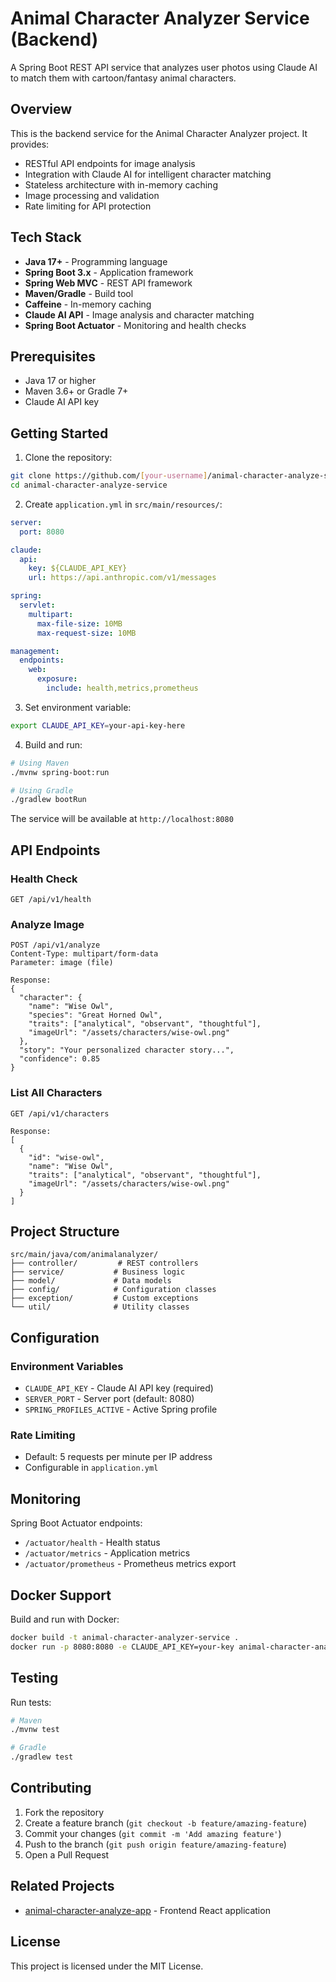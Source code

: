 # Animal Character Analyzer Service (Backend)

A Spring Boot REST API service that analyzes user photos using Claude AI to match them with cartoon/fantasy animal characters.

## Overview

This is the backend service for the Animal Character Analyzer project. It provides:
- RESTful API endpoints for image analysis
- Integration with Claude AI for intelligent character matching
- Stateless architecture with in-memory caching
- Image processing and validation
- Rate limiting for API protection

## Tech Stack

- **Java 17+** - Programming language
- **Spring Boot 3.x** - Application framework
- **Spring Web MVC** - REST API framework
- **Maven/Gradle** - Build tool
- **Caffeine** - In-memory caching
- **Claude AI API** - Image analysis and character matching
- **Spring Boot Actuator** - Monitoring and health checks

## Prerequisites

- Java 17 or higher
- Maven 3.6+ or Gradle 7+
- Claude AI API key

## Getting Started

1. Clone the repository:
```bash
git clone https://github.com/[your-username]/animal-character-analyze-service.git
cd animal-character-analyze-service
```

2. Create `application.yml` in `src/main/resources/`:
```yaml
server:
  port: 8080

claude:
  api:
    key: ${CLAUDE_API_KEY}
    url: https://api.anthropic.com/v1/messages

spring:
  servlet:
    multipart:
      max-file-size: 10MB
      max-request-size: 10MB

management:
  endpoints:
    web:
      exposure:
        include: health,metrics,prometheus
```

3. Set environment variable:
```bash
export CLAUDE_API_KEY=your-api-key-here
```

4. Build and run:
```bash
# Using Maven
./mvnw spring-boot:run

# Using Gradle
./gradlew bootRun
```

The service will be available at `http://localhost:8080`

## API Endpoints

### Health Check
```
GET /api/v1/health
```

### Analyze Image
```
POST /api/v1/analyze
Content-Type: multipart/form-data
Parameter: image (file)

Response:
{
  "character": {
    "name": "Wise Owl",
    "species": "Great Horned Owl",
    "traits": ["analytical", "observant", "thoughtful"],
    "imageUrl": "/assets/characters/wise-owl.png"
  },
  "story": "Your personalized character story...",
  "confidence": 0.85
}
```

### List All Characters
```
GET /api/v1/characters

Response:
[
  {
    "id": "wise-owl",
    "name": "Wise Owl",
    "traits": ["analytical", "observant", "thoughtful"],
    "imageUrl": "/assets/characters/wise-owl.png"
  }
]
```

## Project Structure

```
src/main/java/com/animalanalyzer/
├── controller/         # REST controllers
├── service/           # Business logic
├── model/             # Data models
├── config/            # Configuration classes
├── exception/         # Custom exceptions
└── util/              # Utility classes
```

## Configuration

### Environment Variables
- `CLAUDE_API_KEY` - Claude AI API key (required)
- `SERVER_PORT` - Server port (default: 8080)
- `SPRING_PROFILES_ACTIVE` - Active Spring profile

### Rate Limiting
- Default: 5 requests per minute per IP address
- Configurable in `application.yml`

## Monitoring

Spring Boot Actuator endpoints:
- `/actuator/health` - Health status
- `/actuator/metrics` - Application metrics
- `/actuator/prometheus` - Prometheus metrics export

## Docker Support

Build and run with Docker:
```bash
docker build -t animal-character-analyzer-service .
docker run -p 8080:8080 -e CLAUDE_API_KEY=your-key animal-character-analyzer-service
```

## Testing

Run tests:
```bash
# Maven
./mvnw test

# Gradle
./gradlew test
```

## Contributing

1. Fork the repository
2. Create a feature branch (`git checkout -b feature/amazing-feature`)
3. Commit your changes (`git commit -m 'Add amazing feature'`)
4. Push to the branch (`git push origin feature/amazing-feature`)
5. Open a Pull Request

## Related Projects

- [animal-character-analyze-app](https://github.com/[your-username]/animal-character-analyze-app) - Frontend React application

## License

This project is licensed under the MIT License.